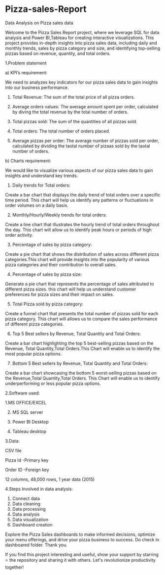 # Pizza-sales-Report
Data Analysis on Pizza sales data 

Welcome to the Pizza Sales Report project, where we leverage SQL for data analysis and Power BI,Tableau  for creating interactive visualizations. This project provides in-depth insights into pizza sales data, including daily and monthly trends, sales by pizza category and size, and identifying top-selling pizzas based on revenue, quantity, and total orders.

1.Problem statement

a)	KPI’s requirement:

We need to analyzes key indicators for our pizza sales data to gain insights into our business performance.

1.	Total Revenue: The sum of the total price of all pizza orders.  

2.	Average orders values: The average amount spent per order, calculated by diving the total revenue by the total number of orders.

3.	Total pizzas sold: The sum of the quantities of all pizzas sold.

4.	Total orders: The total number of orders placed.

5.	Average pizzas per order: The average number of pizzas sold per order, calculated by dividing the taotal number of pizaas sold by the taotal number of orders.

b)	Charts requirement:

We would like to visualize various aspects of our pizza sales data to gain insights and understand key trends.

1.	Daily trends for Total orders:
   
Create a bar chart that displays the daily trend of total orders over a specific time period. This chart will help us identify any patterns or fluctuations in order volumes on a daily basis.

2.	Monthly/Hourly/Weekly trends for total orders:
   
Create a line chart that illustrates the hourly trend of total orders throughout the day. This chart will allow us to identify peak hours or periods of high order activity.

3.	Percentage of sales by pizza category:
   
Create a pie chart that shows the distribution of sales across different pizza categories.This chart will provide insights into the popularity of various pizza categories and their contribution to overall sales.

4.	Percentage of sales by pizza size:
   
Generate a pie chart that represents the percentage of sales attributed to different pizza sizes. this chart will help us understand customer preferences for pizza sizes and their impact on sales.

5.	Total Pizza sold by pizza category:
   
Create a funnel chart that presents the total number of pizzas sold for each pizza category. This chart will allows us to compare the sales performance of different pizza categories.

6.	Top 5 Best sellers by Revenue, Total Quantity and Total Orders:
   
Create a bar chart highlighting the top 5 best-selling pizzas based on the Revenue, Total Quantity,Total Orders.This Chart will enable us to identify the most popular pizza options.

7.	Bottom 5 Best sellers by Revenue, Total Quantity and Total Orders:
   
Create a bar chart showcasing the bottom 5 worst-selling pizzas based on the Revenue,Total Quantity,Total Orders. This Chart will enable us to identify underperforming or less popular pizza options.


2.Software used:


 1.MS OFFICE/EXCEL

2. MS SQL server
   
4. Power BI Desktop
   
6. Tableau desktop

3.Data:

CSV file

Pizza Id -Primary key

Order ID -Foreign key

12 columns, 48,000 rows, 1 year data (2015)


4.Steps Involved in data analysis:

1.	Connect data
2.	Data cleaning
3.	Data processing
4.	Data analysis
5.	Data visualization
6.	Dashboard creation


Explore the Pizza Sales dashboards to make informed decisions, optimize your menu offerings, and drive your pizza business to success. Do check in dashboared folder. Thank you.

If you find this project interesting and useful, show your support by starring ⭐ the repository and sharing it with others. Let's revolutionize productivity together!



